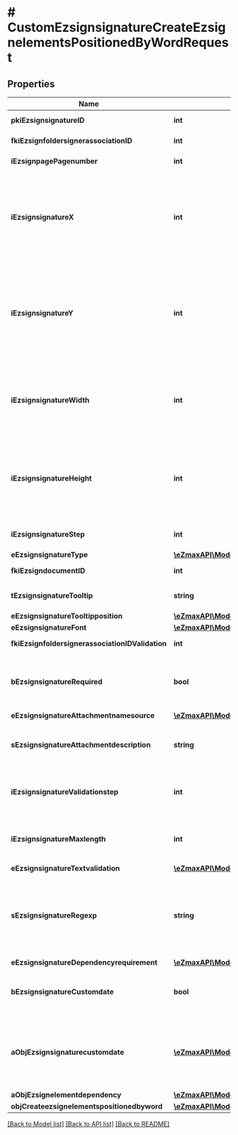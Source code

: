 # # CustomEzsignsignatureCreateEzsignelementsPositionedByWordRequest

## Properties

Name | Type | Description | Notes
------------ | ------------- | ------------- | -------------
**pkiEzsignsignatureID** | **int** | The unique ID of the Ezsignsignature | [optional]
**fkiEzsignfoldersignerassociationID** | **int** | The unique ID of the Ezsignfoldersignerassociation |
**iEzsignpagePagenumber** | **int** | The page number in the Ezsigndocument |
**iEzsignsignatureX** | **int** | The X coordinate (Horizontal) where to put the Ezsignsignature on the page.  Coordinate is calculated at 100dpi (dot per inch). So for example, if you want to put the Ezsignsignature 2 inches from the left border of the page, you would use \&quot;200\&quot; for the X coordinate. |
**iEzsignsignatureY** | **int** | The Y coordinate (Vertical) where to put the Ezsignsignature on the page.  Coordinate is calculated at 100dpi (dot per inch). So for example, if you want to put the Ezsignsignature 3 inches from the top border of the page, you would use \&quot;300\&quot; for the Y coordinate. |
**iEzsignsignatureWidth** | **int** | The width of the Ezsignsignature.  Size is calculated at 100dpi (dot per inch). So for example, if you want the Ezsignsignature to have a width of 2 inches, you would use \&quot;200\&quot; for the iEzsignsignatureWidth. | [optional]
**iEzsignsignatureHeight** | **int** | The height of the Ezsignsignature.  Size is calculated at 100dpi (dot per inch). So for example, if you want the Ezsignsignature to have an height of 2 inches, you would use \&quot;200\&quot; for the iEzsignsignatureHeight. | [optional]
**iEzsignsignatureStep** | **int** | The step when the Ezsignsigner will be invited to sign |
**eEzsignsignatureType** | [**\eZmaxAPI\Model\FieldEEzsignsignatureType**](FieldEEzsignsignatureType.md) |  |
**fkiEzsigndocumentID** | **int** | The unique ID of the Ezsigndocument |
**tEzsignsignatureTooltip** | **string** | A tooltip that will be presented to Ezsignsigner about the Ezsignsignature | [optional]
**eEzsignsignatureTooltipposition** | [**\eZmaxAPI\Model\FieldEEzsignsignatureTooltipposition**](FieldEEzsignsignatureTooltipposition.md) |  | [optional]
**eEzsignsignatureFont** | [**\eZmaxAPI\Model\FieldEEzsignsignatureFont**](FieldEEzsignsignatureFont.md) |  | [optional]
**fkiEzsignfoldersignerassociationIDValidation** | **int** | The unique ID of the Ezsignfoldersignerassociation | [optional]
**bEzsignsignatureRequired** | **bool** | Whether the Ezsignsignature is required or not. This field is relevant only with Ezsignsignature with eEzsignsignatureType &#x3D; Attachments. | [optional]
**eEzsignsignatureAttachmentnamesource** | [**\eZmaxAPI\Model\FieldEEzsignsignatureAttachmentnamesource**](FieldEEzsignsignatureAttachmentnamesource.md) |  | [optional]
**sEzsignsignatureAttachmentdescription** | **string** | The description attached to the attachment name added in Ezsignsignature of eEzsignsignatureType Attachments | [optional]
**iEzsignsignatureValidationstep** | **int** | The step when the Ezsignsigner will be invited to validate the Ezsignsignature of eEzsignsignatureType Attachments | [optional]
**iEzsignsignatureMaxlength** | **int** | The maximum length for the value in the Ezsignsignature  This can only be set if eEzsignsignatureType is **FieldText** or **FieldTextarea** | [optional]
**eEzsignsignatureTextvalidation** | [**\eZmaxAPI\Model\EnumTextvalidation**](EnumTextvalidation.md) |  | [optional]
**sEzsignsignatureRegexp** | **string** | A regular expression to indicate what values are acceptable for the Ezsignsignature.  This can only be set if eEzsignsignatureType is **FieldText** or **FieldTextarea** and eEzsignsignatureTextvalidation is **Custom** | [optional]
**eEzsignsignatureDependencyrequirement** | [**\eZmaxAPI\Model\FieldEEzsignsignatureDependencyrequirement**](FieldEEzsignsignatureDependencyrequirement.md) |  | [optional]
**bEzsignsignatureCustomdate** | **bool** | Whether the Ezsignsignature has a custom date format or not. (Only possible when eEzsignsignatureType is **Name** or **Handwritten**) | [optional]
**aObjEzsignsignaturecustomdate** | [**\eZmaxAPI\Model\EzsignsignaturecustomdateRequestCompound[]**](EzsignsignaturecustomdateRequestCompound.md) | An array of custom date blocks that will be filled at the time of signature.  Can only be used if bEzsignsignatureCustomdate is true.  Use an empty array if you don&#39;t want to have a date at all. | [optional]
**aObjEzsignelementdependency** | [**\eZmaxAPI\Model\EzsignelementdependencyRequestCompound[]**](EzsignelementdependencyRequestCompound.md) |  | [optional]
**objCreateezsignelementspositionedbyword** | [**\eZmaxAPI\Model\CustomCreateEzsignelementsPositionedByWordRequest**](CustomCreateEzsignelementsPositionedByWordRequest.md) |  |

[[Back to Model list]](../../README.md#models) [[Back to API list]](../../README.md#endpoints) [[Back to README]](../../README.md)
